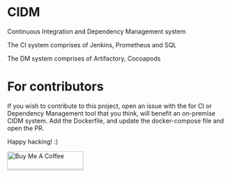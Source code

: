 # CIDM
Continuous Integration and Dependency Management system

The CI system comprises of Jenkins, Prometheus and SQL

The DM system comprises of Artifactory, Cocoapods

# For contributors
If you wish to contribute to this project, open an issue with the for CI or Dependency Management tool that you think, will benefit an on-premise CIDM system.
Add the Dockerfile, and update the docker-compose file and open the PR.

Happy hacking! :)

<a href="https://www.buymeacoffee.com/grpillai" target="_blank"><img src="https://www.buymeacoffee.com/assets/img/custom_images/orange_img.png" alt="Buy Me A Coffee" style="height: 41px !important;width: 174px !important;box-shadow: 0px 3px 2px 0px rgba(190, 190, 190, 0.5) !important;-webkit-box-shadow: 0px 3px 2px 0px rgba(190, 190, 190, 0.5) !important;" ></a>
